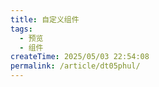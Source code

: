 ```yaml
---
title: 自定义组件
tags:
  - 预览
  - 组件
createTime: 2025/05/03 22:54:08
permalink: /article/dt05phul/
---
```


<CustomComponent />

